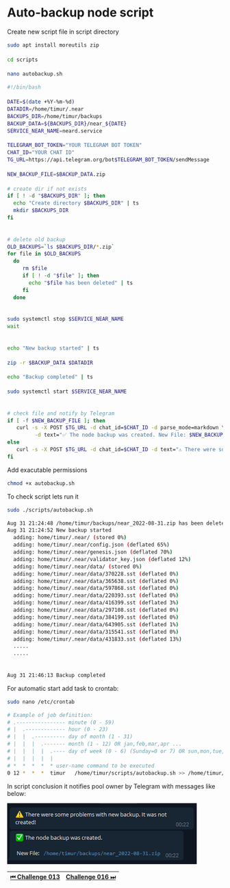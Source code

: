 # Auto-backup node script

Create new script file in script directory

```bash
sudo apt install moreutils zip

cd scripts

nano autobackup.sh
```

```bash
#!/bin/bash

DATE=$(date +%Y-%m-%d)
DATADIR=/home/timur/.near
BACKUPS_DIR=/home/timur/backups
BACKUP_DATA=${BACKUPS_DIR}/near_${DATE}
SERVICE_NEAR_NAME=neard.service

TELEGRAM_BOT_TOKEN="YOUR TELEGRAM BOT TOKEN"
CHAT_ID="YOUR CHAT ID"
TG_URL=https://api.telegram.org/bot$TELEGRAM_BOT_TOKEN/sendMessage

NEW_BACKUP_FILE=$BACKUP_DATA.zip

# create dir if not exists
if [ ! -d "$BACKUPS_DIR" ]; then
  echo "Create directory $BACKUPS_DIR" | ts
  mkdir $BACKUPS_DIR
fi


# delete old backup
OLD_BACKUPS=`ls $BACKUPS_DIR/*.zip`
for file in $OLD_BACKUPS
  do
     rm $file
     if [ ! -d "$file" ]; then
       echo "$file has been deleted" | ts
     fi
  done


sudo systemctl stop $SERVICE_NEAR_NAME
wait


echo "New backup started" | ts

zip -r $BACKUP_DATA $DATADIR

echo "Backup completed" | ts

sudo systemctl start $SERVICE_NEAR_NAME


# check file and notify by Telegram
if [ -f $NEW_BACKUP_FILE ]; then
   curl -s -X POST $TG_URL -d chat_id=$CHAT_ID -d parse_mode=markdown \
         -d text="✅ The node backup was created. New File: $NEW_BACKUP_FILE "
else
   curl -s -X POST $TG_URL -d chat_id=$CHAT_ID -d text="⚠️ There were some problems with new backup. It was not created!"
fi

```

Add exacutable permissions

```bash
chmod +x autobackup.sh
```

To check script lets run it

```bash
sudo ./scripts/autobackup.sh
```

```bash
Aug 31 21:24:48 /home/timur/backups/near_2022-08-31.zip has been deleted
Aug 31 21:24:52 New backup started
  adding: home/timur/.near/ (stored 0%)
  adding: home/timur/.near/config.json (deflated 65%)
  adding: home/timur/.near/genesis.json (deflated 70%)
  adding: home/timur/.near/validator_key.json (deflated 12%)
  adding: home/timur/.near/data/ (stored 0%)
  adding: home/timur/.near/data/370228.sst (deflated 0%)
  adding: home/timur/.near/data/365638.sst (deflated 0%)
  adding: home/timur/.near/data/597868.sst (deflated 0%)
  adding: home/timur/.near/data/220393.sst (deflated 0%)
  adding: home/timur/.near/data/416399.sst (deflated 3%)
  adding: home/timur/.near/data/297108.sst (deflated 0%)
  adding: home/timur/.near/data/384199.sst (deflated 0%)
  adding: home/timur/.near/data/643905.sst (deflated 1%)
  adding: home/timur/.near/data/315541.sst (deflated 0%)
  adding: home/timur/.near/data/431833.sst (deflated 13%)
  .....
  .....


Aug 31 21:46:13 Backup completed

```

For automatic start add task to crontab:

```bash
sudo nano /etc/crontab
```

```bash
# Example of job definition:
# .---------------- minute (0 - 59)
# |  .------------- hour (0 - 23)
# |  |  .---------- day of month (1 - 31)
# |  |  |  .------- month (1 - 12) OR jan,feb,mar,apr ...
# |  |  |  |  .---- day of week (0 - 6) (Sunday=0 or 7) OR sun,mon,tue,wed,thu,fri,sat
# |  |  |  |  |
# *  *  *  *  * user-name command to be executed
0 12 *  *  *  timur   /home/timur/scripts/autobackup.sh >> /home/timur/logs/backup.log 2>&1
```

In script conclusion it notifies pool owner by Telegram with messages like below:

![img](../images/monitoring/backup_notifications.png)

| [⏮ Challenge 013 ](./challenge_013.md) | [Challenge 016 ⏭](./challenge_016.md) |
| -------------------------------------- | ------------------------------------- |
